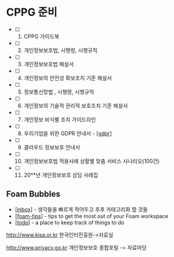 
# CPPG 준비

- [ ] 1. CPPG 가이드북 
- [ ] 2. 개인정보보호법, 시행령, 시행규칙 
- [ ] 3. 개인정보보호법 해설서 
- [ ] 4. 개인정보의 안전성 확보조치 기준 해설서
- [ ] 5. 정보통신망법 , 시행령, 시행규칙
- [ ] 6. 개인정보의 기술적 관리적 보호조치 기준 해설서
- [ ] 7. 개인정보 비식별 조치 가이드라인
- [ ] 8. 우리기업을 위한 GDPR 안내서 - [[gdpr]]
- [ ] 9. 클라우드 정보보호 안내서
- [ ] 10. 개인정보보호법 적용사례 상황별 맞춤 서비스 시나리오(100건)
- [ ] 11. 20**년 개인정보보호 상담 사례집


## Foam Bubbles

- [[inbox]] - 생각들을 빠르게 적어두고 추후 카테고리화 할 것들 
- [[foam-tips]] - tips to get the most out of your Foam workspace
- [[todo]] - a place to keep track of things to do




http://www.kisa.or.kr
한국인터진흥원->자료실

http://www.privacy.go.kr
개인정보보호 종합포털 -> 자료마당


[//begin]: # "Autogenerated link references for markdown compatibility"
[gdpr]: gdpr\gdpr "gdpr"
[inbox]: inbox "Inbox"
[foam-tips]: foam-tips "Foam tips"
[todo]: todo "Todo"
[//end]: # "Autogenerated link references"



<!-- 

# Foam

👋 Welcome to your new Foam Workspace!

## Getting started

This documentation assumes that you have a GitHub account and have [Visual Studio Code](https://code.visualstudio.com/) installed on your Linux/MacOS/Windows machine.

1. If you haven't yet, browse over to the main [Foam documentation workspace](https://foambubble.github.io/foam) to get an idea of what Foam is and how to use it.
2. Press "Use this template" button at [foam-template](https://github.com/foambubble/foam-template/generate) (that's this repository!) to fork it to your own GitHub account. If you want to keep your thoughts to yourself, remember to set the repository private.
3. [Clone the repository to your local machine](https://help.github.com/en/github/creating-cloning-and-archiving-repositories/cloning-a-repository) and open it in VS Code.

    *Open the repository as a folder using the `File > Open...` menu item. In VS Code, "open workspace" refers to [multi-root workspaces](https://code.visualstudio.com/docs/editor/multi-root-workspaces).*

4. When prompted to install recommended extensions, click **Install all** (or **Show Recommendations** if you want to review and install them one by one)

After setting up the repository, open [.vscode/settings.json](.vscode/settings.json) and edit, add or remove any settings you'd like for your Foam workspace.

To learn more about how to use **Foam**, read the [Recipes](https://foambubble.github.io/foam/recipes) bubbles of the Foam documentation workspace.

 -->


<!-- 
## Note on `[[wiki-links]]`

⚠️ Until [foambubble/foam#16](https://github.com/foambubble/foam/issues/16) is resolved, `[[wiki-links]]` links (like the links above) won't work in the GitHub Markdown preview (i.e. this Readme on github.com).

They should work as expected in VS Code, and in rendered GitHub Pages.

If GitHub preview (or general 100% support with all Markdown tools) is a requirement, for the time being you can use the standard `[description](page.md)` syntax.
 -->


